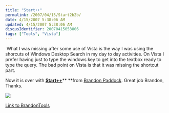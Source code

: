 ```yaml
---
title: "Start++"
permalink: /2007/04/15/Start2b2b/
date: 4/15/2007 5:38:06 AM
updated: 4/15/2007 5:38:06 AM
disqusIdentifier: 20070415053806
tags: ["Tools", "Vista"]
---
```

 What I was missing after some use of Vista is the way I was using the shorcuts of Windows Desktop Search in my day to day activities. On Vista I prefer having just to type the windows key to get into the textbox ready to type the query. The bad point on Vista is that it was missing the shortcut part. 

Now it is over with [**Start++**](http://brandontools.com/content/StartPlusPlus.aspx)** **from [Brandon Paddock](http://brandonlive.com/). Great job Brandon, Thanks.
<!-- more -->

![](http://brandontools.com/images/screen8.jpg) 

[Link to BrandonTools](http://brandontools.com/content/StartPlusPlus.aspx)
